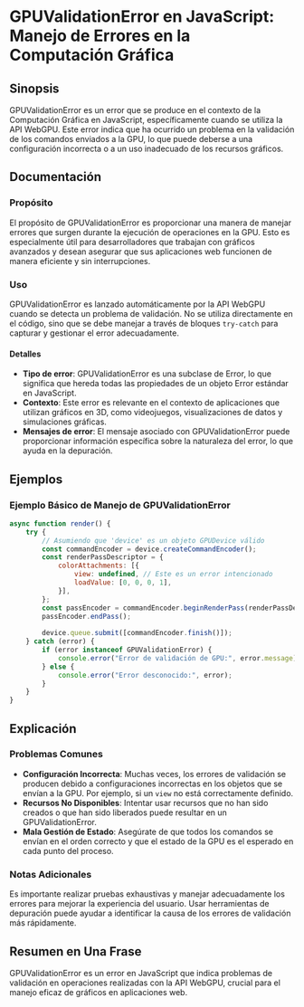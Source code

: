 <!--
Meta Description: # GPUValidationError en JavaScript: Manejo de Errores en la Computación Gráfica ## Sinopsis GPUValidationError es un error que se produce en el contex...
Meta Keywords: error, que, gpuvalidationerror, los, validación
-->

# GPUValidationError en JavaScript: Manejo de Errores en la Computación Gráfica

## Sinopsis
GPUValidationError es un error que se produce en el contexto de la Computación Gráfica en JavaScript, específicamente cuando se utiliza la API WebGPU. Este error indica que ha ocurrido un problema en la validación de los comandos enviados a la GPU, lo que puede deberse a una configuración incorrecta o a un uso inadecuado de los recursos gráficos.

## Documentación
### Propósito
El propósito de GPUValidationError es proporcionar una manera de manejar errores que surgen durante la ejecución de operaciones en la GPU. Esto es especialmente útil para desarrolladores que trabajan con gráficos avanzados y desean asegurar que sus aplicaciones web funcionen de manera eficiente y sin interrupciones.

### Uso
GPUValidationError es lanzado automáticamente por la API WebGPU cuando se detecta un problema de validación. No se utiliza directamente en el código, sino que se debe manejar a través de bloques `try-catch` para capturar y gestionar el error adecuadamente.

#### Detalles
- **Tipo de error**: GPUValidationError es una subclase de Error, lo que significa que hereda todas las propiedades de un objeto Error estándar en JavaScript.
- **Contexto**: Este error es relevante en el contexto de aplicaciones que utilizan gráficos en 3D, como videojuegos, visualizaciones de datos y simulaciones gráficas.
- **Mensajes de error**: El mensaje asociado con GPUValidationError puede proporcionar información específica sobre la naturaleza del error, lo que ayuda en la depuración.

## Ejemplos
### Ejemplo Básico de Manejo de GPUValidationError
```javascript
async function render() {
    try {
        // Asumiendo que 'device' es un objeto GPUDevice válido
        const commandEncoder = device.createCommandEncoder();
        const renderPassDescriptor = {
            colorAttachments: [{
                view: undefined, // Este es un error intencionado
                loadValue: [0, 0, 0, 1],
            }],
        };
        const passEncoder = commandEncoder.beginRenderPass(renderPassDescriptor);
        passEncoder.endPass();
        
        device.queue.submit([commandEncoder.finish()]);
    } catch (error) {
        if (error instanceof GPUValidationError) {
            console.error("Error de validación de GPU:", error.message);
        } else {
            console.error("Error desconocido:", error);
        }
    }
}
```

## Explicación
### Problemas Comunes
- **Configuración Incorrecta**: Muchas veces, los errores de validación se producen debido a configuraciones incorrectas en los objetos que se envían a la GPU. Por ejemplo, si un `view` no está correctamente definido.
- **Recursos No Disponibles**: Intentar usar recursos que no han sido creados o que han sido liberados puede resultar en un GPUValidationError.
- **Mala Gestión de Estado**: Asegúrate de que todos los comandos se envían en el orden correcto y que el estado de la GPU es el esperado en cada punto del proceso.

### Notas Adicionales
Es importante realizar pruebas exhaustivas y manejar adecuadamente los errores para mejorar la experiencia del usuario. Usar herramientas de depuración puede ayudar a identificar la causa de los errores de validación más rápidamente.

## Resumen en Una Frase
GPUValidationError es un error en JavaScript que indica problemas de validación en operaciones realizadas con la API WebGPU, crucial para el manejo eficaz de gráficos en aplicaciones web.